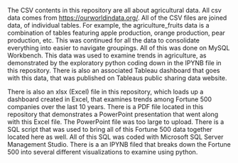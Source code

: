 The CSV contents in this repository are all about agricultural data. All csv data comes from https://ourworldindata.org/. 
All of the CSV files are joined data, of individual tables. For example, the agriculture_fruits data is a combination of tables featuring apple production, orange production, pear production, etc.
This was continued for all the data to consolidate everything into easier to navigate groupings. All of this was done on MySQL Workbench.
This data was used to examine trends in agriculture, as demonstrated by the exploratory python coding down in the IPYNB file in this repository.
There is also an associated Tableau dashboard that goes with this data, that was published on Tableaus public sharing data website.

There is also an xlsx (Excel) file in this repository, which loads up a dashboard created in Excel, that examines trends among Fortune 500 companies over the last 10 years.
There is a PDF file located in this repository that demonstrates a PowerPoint presentation that went along with this Excel file. The PowerPoint file was too large to upload.
There is a SQL script that was used to bring all of this Fortune 500 data together located here as well. All of this SQL was coded with Microsoft SQL Server Management Studio.
There is a an IPYNB filed that breaks down the Fortune 500 into several different visualizations to examine using python.
